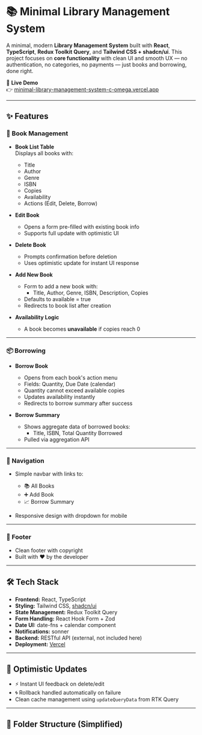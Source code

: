 # 📚 Minimal Library Management System

A minimal, modern **Library Management System** built with **React**, **TypeScript**, **Redux Toolkit Query**, and **Tailwind CSS + shadcn/ui**. This project focuses on **core functionality** with clean UI and smooth UX — no authentication, no categories, no payments — just books and borrowing, done right.

🚀 **Live Demo**  
👉 [minimal-library-management-system-c-omega.vercel.app](https://minimal-library-management-system-c-omega.vercel.app/)

---

## ✨ Features

### 📖 Book Management

- **Book List Table**  
  Displays all books with:

  - Title
  - Author
  - Genre
  - ISBN
  - Copies
  - Availability
  - Actions (Edit, Delete, Borrow)

- **Edit Book**

  - Opens a form pre-filled with existing book info
  - Supports full update with optimistic UI

- **Delete Book**

  - Prompts confirmation before deletion
  - Uses optimistic update for instant UI response

- **Add New Book**

  - Form to add a new book with:
    - Title, Author, Genre, ISBN, Description, Copies
  - Defaults to available = true
  - Redirects to book list after creation

- **Availability Logic**
  - A book becomes **unavailable** if copies reach 0

---

### 📦 Borrowing

- **Borrow Book**

  - Opens from each book's action menu
  - Fields: Quantity, Due Date (calendar)
  - Quantity cannot exceed available copies
  - Updates availability instantly
  - Redirects to borrow summary after success

- **Borrow Summary**
  - Shows aggregate data of borrowed books:
    - Title, ISBN, Total Quantity Borrowed
  - Pulled via aggregation API

---

### 🧭 Navigation

- Simple navbar with links to:

  - 📚 All Books
  - ➕ Add Book
  - 📈 Borrow Summary

- Responsive design with dropdown for mobile

---

### 🦶 Footer

- Clean footer with copyright
- Built with ❤️ by the developer

---

## 🛠 Tech Stack

- **Frontend:** React, TypeScript
- **Styling:** Tailwind CSS, [shadcn/ui](https://ui.shadcn.com/)
- **State Management:** Redux Toolkit Query
- **Form Handling:** React Hook Form + Zod
- **Date UI:** date-fns + calendar component
- **Notifications:** sonner
- **Backend:** RESTful API (external, not included here)
- **Deployment:** [Vercel](https://vercel.com)

---

## 🧪 Optimistic Updates

- ⚡ Instant UI feedback on delete/edit
- 🌀 Rollback handled automatically on failure
- Clean cache management using `updateQueryData` from RTK Query

---

## 📂 Folder Structure (Simplified)
